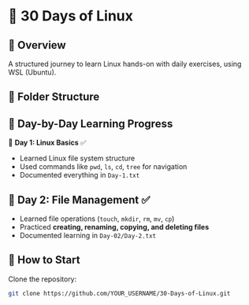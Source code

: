 # 🚀 30 Days of Linux  

## 📆 Overview  
A structured journey to learn Linux hands-on with daily exercises, using WSL (Ubuntu).  

## 📂 Folder Structure  


## 🔹 Day-by-Day Learning Progress  
📅 **Day 1: Linux Basics** ✅  
- Learned Linux file system structure  
- Used commands like `pwd`, `ls`, `cd`, `tree` for navigation  
- Documented everything in `Day-1.txt`  

## 📅 Day 2: File Management ✅  
- Learned file operations (`touch`, `mkdir`, `rm`, `mv`, `cp`)  
- Practiced **creating, renaming, copying, and deleting files**  
- Documented learning in `Day-02/Day-2.txt`
  

## 🚀 How to Start  
Clone the repository:  
```bash
git clone https://github.com/YOUR_USERNAME/30-Days-of-Linux.git


